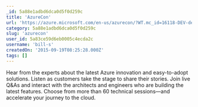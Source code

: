 ```yaml
---
_id: 5a88e1adbd6dca0d5f0d259c
title: 'AzureCon'
url: 'https://azure.microsoft.com/en-us/azurecon/?WT.mc_id=16118-DEV-dev-ec_azurecon1_dmc-posts&MC=MSAzure&MC=Windows&MC=WinPhone&MC=IE'
category: 5a88e1adbd6dca0d5f0d259c
slug: 'azurecon'
user_id: 5a83ce59d6eb0005c4ecda2c
username: 'bill-s'
createdOn: '2015-09-19T08:25:28.000Z'
tags: []
---
```


Hear from the experts about the latest Azure innovation and easy-to-adopt solutions. Listen as customers take the stage to share their stories. Join live Q&amp;As and interact with the architects and engineers who are building the latest features. Choose from more than 60 technical sessions—and accelerate your journey to the cloud.
